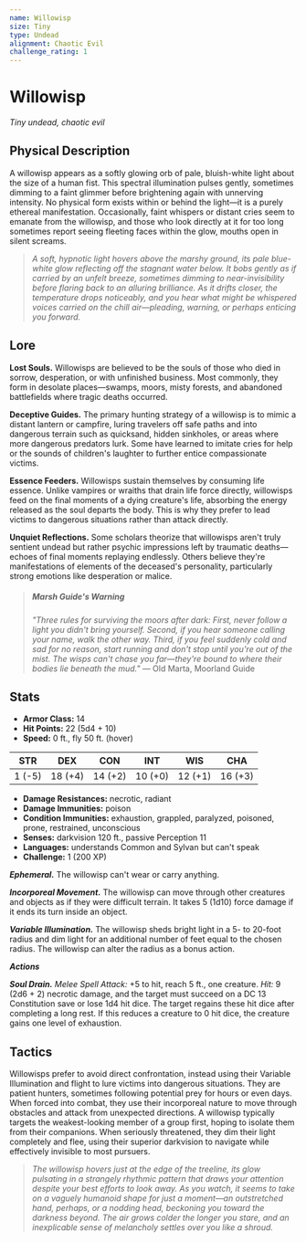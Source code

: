```yaml
---
name: Willowisp
size: Tiny
type: Undead
alignment: Chaotic Evil
challenge_rating: 1
---
```


# Willowisp

*Tiny undead, chaotic evil*

## Physical Description
A willowisp appears as a softly glowing orb of pale, bluish-white light about the size of a human fist. This spectral illumination pulses gently, sometimes dimming to a faint glimmer before brightening again with unnerving intensity. No physical form exists within or behind the light—it is a purely ethereal manifestation. Occasionally, faint whispers or distant cries seem to emanate from the willowisp, and those who look directly at it for too long sometimes report seeing fleeting faces within the glow, mouths open in silent screams.

> *A soft, hypnotic light hovers above the marshy ground, its pale blue-white glow reflecting off the stagnant water below. It bobs gently as if carried by an unfelt breeze, sometimes dimming to near-invisibility before flaring back to an alluring brilliance. As it drifts closer, the temperature drops noticeably, and you hear what might be whispered voices carried on the chill air—pleading, warning, or perhaps enticing you forward.*

## Lore
**Lost Souls.** Willowisps are believed to be the souls of those who died in sorrow, desperation, or with unfinished business. Most commonly, they form in desolate places—swamps, moors, misty forests, and abandoned battlefields where tragic deaths occurred.

**Deceptive Guides.** The primary hunting strategy of a willowisp is to mimic a distant lantern or campfire, luring travelers off safe paths and into dangerous terrain such as quicksand, hidden sinkholes, or areas where more dangerous predators lurk. Some have learned to imitate cries for help or the sounds of children's laughter to further entice compassionate victims.

**Essence Feeders.** Willowisps sustain themselves by consuming life essence. Unlike vampires or wraiths that drain life force directly, willowisps feed on the final moments of a dying creature's life, absorbing the energy released as the soul departs the body. This is why they prefer to lead victims to dangerous situations rather than attack directly.

**Unquiet Reflections.** Some scholars theorize that willowisps aren't truly sentient undead but rather psychic impressions left by traumatic deaths—echoes of final moments replaying endlessly. Others believe they're manifestations of elements of the deceased's personality, particularly strong emotions like desperation or malice.

> ##### Marsh Guide's Warning
> *"Three rules for surviving the moors after dark: First, never follow a light you didn't bring yourself. Second, if you hear someone calling your name, walk the other way. Third, if you feel suddenly cold and sad for no reason, start running and don't stop until you're out of the mist. The wisps can't chase you far—they're bound to where their bodies lie beneath the mud."*
> — Old Marta, Moorland Guide

## Stats

- **Armor Class:** 14
- **Hit Points:** 22 (5d4 + 10)
- **Speed:** 0 ft., fly 50 ft. (hover)

| STR     | DEX     | CON     | INT     | WIS     | CHA     |
|---------|---------|---------|---------|---------|---------|
| 1 (-5)  | 18 (+4) | 14 (+2) | 10 (+0) | 12 (+1) | 16 (+3) |

- **Damage Resistances:** necrotic, radiant
- **Damage Immunities:** poison
- **Condition Immunities:** exhaustion, grappled, paralyzed, poisoned, prone, restrained, unconscious
- **Senses:** darkvision 120 ft., passive Perception 11
- **Languages:** understands Common and Sylvan but can't speak
- **Challenge:** 1 (200 XP)

***Ephemeral.*** The willowisp can't wear or carry anything.

***Incorporeal Movement.*** The willowisp can move through other creatures and objects as if they were difficult terrain. It takes 5 (1d10) force damage if it ends its turn inside an object.

***Variable Illumination.*** The willowisp sheds bright light in a 5- to 20-foot radius and dim light for an additional number of feet equal to the chosen radius. The willowisp can alter the radius as a bonus action.

***Actions***

***Soul Drain.*** *Melee Spell Attack:* +5 to hit, reach 5 ft., one creature. *Hit:* 9 (2d6 + 2) necrotic damage, and the target must succeed on a DC 13 Constitution save or lose 1d4 hit dice. The target regains these hit dice after completing a long rest. If this reduces a creature to 0 hit dice, the creature gains one level of exhaustion.

## Tactics
Willowisps prefer to avoid direct confrontation, instead using their Variable Illumination and flight to lure victims into dangerous situations. They are patient hunters, sometimes following potential prey for hours or even days. When forced into combat, they use their incorporeal nature to move through obstacles and attack from unexpected directions. A willowisp typically targets the weakest-looking member of a group first, hoping to isolate them from their companions. When seriously threatened, they dim their light completely and flee, using their superior darkvision to navigate while effectively invisible to most pursuers.

> *The willowisp hovers just at the edge of the treeline, its glow pulsating in a strangely rhythmic pattern that draws your attention despite your best efforts to look away. As you watch, it seems to take on a vaguely humanoid shape for just a moment—an outstretched hand, perhaps, or a nodding head, beckoning you toward the darkness beyond. The air grows colder the longer you stare, and an inexplicable sense of melancholy settles over you like a shroud.*

